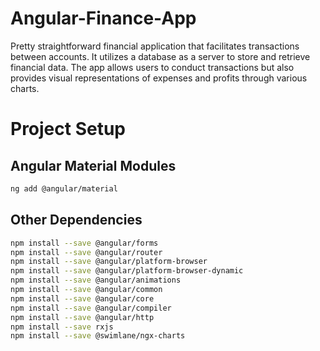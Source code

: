 # Angular-Finance-App
Pretty straightforward financial application that facilitates transactions between accounts. 
It utilizes a database as a server to store and retrieve financial data.
The app allows users to conduct transactions but also provides visual representations of expenses and profits through various charts.

# Project Setup
## Angular Material Modules
```bash
ng add @angular/material
```
## Other Dependencies
```bash
npm install --save @angular/forms
npm install --save @angular/router
npm install --save @angular/platform-browser
npm install --save @angular/platform-browser-dynamic
npm install --save @angular/animations
npm install --save @angular/common
npm install --save @angular/core
npm install --save @angular/compiler
npm install --save @angular/http
npm install --save rxjs
npm install --save @swimlane/ngx-charts
```


